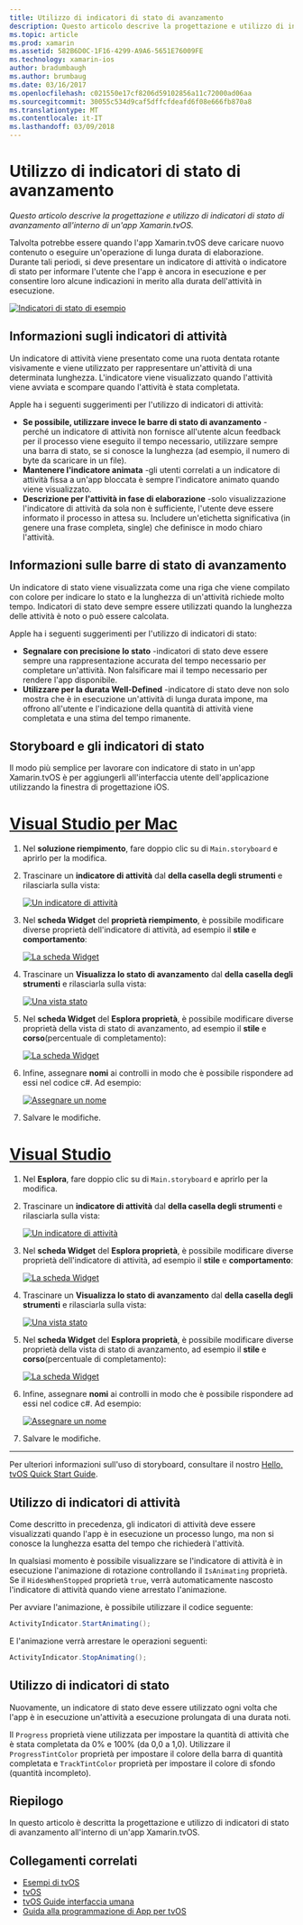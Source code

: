 ```yaml
---
title: Utilizzo di indicatori di stato di avanzamento
description: Questo articolo descrive la progettazione e utilizzo di indicatori di stato di avanzamento all'interno di un'app Xamarin.tvOS.
ms.topic: article
ms.prod: xamarin
ms.assetid: 582B6D0C-1F16-4299-A9A6-5651E76009FE
ms.technology: xamarin-ios
author: bradumbaugh
ms.author: brumbaug
ms.date: 03/16/2017
ms.openlocfilehash: c021550e17cf8206d59102856a11c72000ad06aa
ms.sourcegitcommit: 30055c534d9caf5dffcfdeafd6f08e666fb870a8
ms.translationtype: MT
ms.contentlocale: it-IT
ms.lasthandoff: 03/09/2018
---
```

# <a name="working-with-progress-indicators"></a>Utilizzo di indicatori di stato di avanzamento

_Questo articolo descrive la progettazione e utilizzo di indicatori di stato di avanzamento all'interno di un'app Xamarin.tvOS._


Talvolta potrebbe essere quando l'app Xamarin.tvOS deve caricare nuovo contenuto o eseguire un'operazione di lunga durata di elaborazione. Durante tali periodi, si deve presentare un indicatore di attività o indicatore di stato per informare l'utente che l'app è ancora in esecuzione e per consentire loro alcune indicazioni in merito alla durata dell'attività in esecuzione.

[![](progress-indicators-images/intro01.png "Indicatori di stato di esempio")](progress-indicators-images/intro01.png#lightbox)

<a name="About-Activity-Indicators" />

## <a name="about-activity-indicators"></a>Informazioni sugli indicatori di attività

Un indicatore di attività viene presentato come una ruota dentata rotante visivamente e viene utilizzato per rappresentare un'attività di una determinata lunghezza. L'indicatore viene visualizzato quando l'attività viene avviata e scompare quando l'attività è stata completata.

Apple ha i seguenti suggerimenti per l'utilizzo di indicatori di attività:

- **Se possibile, utilizzare invece le barre di stato di avanzamento** - perché un indicatore di attività non fornisce all'utente alcun feedback per il processo viene eseguito il tempo necessario, utilizzare sempre una barra di stato, se si conosce la lunghezza (ad esempio, il numero di byte da scaricare in un file).
- **Mantenere l'indicatore animata** -gli utenti correlati a un indicatore di attività fissa a un'app bloccata è sempre l'indicatore animato quando viene visualizzato.
- **Descrizione per l'attività in fase di elaborazione** -solo visualizzazione l'indicatore di attività da sola non è sufficiente, l'utente deve essere informato il processo in attesa su. Includere un'etichetta significativa (in genere una frase completa, single) che definisce in modo chiaro l'attività.

<a name="Summary" />

## <a name="about-progress-bars"></a>Informazioni sulle barre di stato di avanzamento

Un indicatore di stato viene visualizzata come una riga che viene compilato con colore per indicare lo stato e la lunghezza di un'attività richiede molto tempo. Indicatori di stato deve sempre essere utilizzati quando la lunghezza delle attività è noto o può essere calcolata.

Apple ha i seguenti suggerimenti per l'utilizzo di indicatori di stato:

- **Segnalare con precisione lo stato** -indicatori di stato deve essere sempre una rappresentazione accurata del tempo necessario per completare un'attività. Non falsificare mai il tempo necessario per rendere l'app disponibile.
- **Utilizzare per la durata Well-Defined** -indicatore di stato deve non solo mostra che è in esecuzione un'attività di lunga durata impone, ma offrono all'utente e l'indicazione della quantità di attività viene completata e una stima del tempo rimanente.

<a name="Progress-Indicators-and-Storyboards" />

## <a name="progress-indicators-and-storyboards"></a>Storyboard e gli indicatori di stato

Il modo più semplice per lavorare con indicatore di stato in un'app Xamarin.tvOS è per aggiungerli all'interfaccia utente dell'applicazione utilizzando la finestra di progettazione iOS.

# <a name="visual-studio-for-mactabvsmac"></a>[Visual Studio per Mac](#tab/vsmac)
    
1. Nel **soluzione riempimento**, fare doppio clic su di `Main.storyboard` e aprirlo per la modifica.
1. Trascinare un **indicatore di attività** dal **della casella degli strumenti** e rilasciarla sulla vista: 

    [![](progress-indicators-images/activity01.png "Un indicatore di attività")](progress-indicators-images/activity01.png#lightbox)
1. Nel **scheda Widget** del **proprietà riempimento**, è possibile modificare diverse proprietà dell'indicatore di attività, ad esempio il **stile** e **comportamento**: 

    [![](progress-indicators-images/activity02.png "La scheda Widget ")](progress-indicators-images/activity02.png#lightbox)
1. Trascinare un **Visualizza lo stato di avanzamento** dal **della casella degli strumenti** e rilasciarla sulla vista: 

    [![](progress-indicators-images/activity03.png "Una vista stato")](progress-indicators-images/activity03.png#lightbox)
1. Nel **scheda Widget** del **Esplora proprietà**, è possibile modificare diverse proprietà della vista di stato di avanzamento, ad esempio il **stile** e **corso**(percentuale di completamento): 

    [![](progress-indicators-images/activity04.png "La scheda Widget")](progress-indicators-images/activity04.png#lightbox)
1. Infine, assegnare **nomi** ai controlli in modo che è possibile rispondere ad essi nel codice c#. Ad esempio: 

    [![](progress-indicators-images/activity05.png "Assegnare un nome")](progress-indicators-images/activity05.png#lightbox)
1. Salvare le modifiche.

# <a name="visual-studiotabvswin"></a>[Visual Studio](#tab/vswin)
    
1. Nel **Esplora**, fare doppio clic su di `Main.storyboard` e aprirlo per la modifica.
1. Trascinare un **indicatore di attività** dal **della casella degli strumenti** e rilasciarla sulla vista: 

    [![](progress-indicators-images/activity01-vs.png "Un indicatore di attività")](progress-indicators-images/activity01-vs.png#lightbox)
1. Nel **scheda Widget** del **Esplora proprietà**, è possibile modificare diverse proprietà dell'indicatore di attività, ad esempio il **stile** e **comportamento**: 

    [![](progress-indicators-images/activity02-vs.png "La scheda Widget")](progress-indicators-images/activity02-vs.png#lightbox)
1. Trascinare un **Visualizza lo stato di avanzamento** dal **della casella degli strumenti** e rilasciarla sulla vista: 

    [![](progress-indicators-images/activity03-vs.png "Una vista stato")](progress-indicators-images/activity03-vs.png#lightbox)
1. Nel **scheda Widget** del **Esplora proprietà**, è possibile modificare diverse proprietà della vista di stato di avanzamento, ad esempio il **stile** e **corso**(percentuale di completamento): 

    [![](progress-indicators-images/activity04-vs.png "La scheda Widget")](progress-indicators-images/activity04-vs.png#lightbox)
1. Infine, assegnare **nomi** ai controlli in modo che è possibile rispondere ad essi nel codice c#. Ad esempio: 

    [![](progress-indicators-images/activity05-vs.png "Assegnare un nome")](progress-indicators-images/activity05-vs.png#lightbox)
1. Salvare le modifiche.

-----

Per ulteriori informazioni sull'uso di storyboard, consultare il nostro [Hello, tvOS Quick Start Guide](~/ios/tvos/get-started/hello-tvos.md). 

<a name="Working-with-Activity-Indicators" />

## <a name="working-with-activity-indicators"></a>Utilizzo di indicatori di attività

Come descritto in precedenza, gli indicatori di attività deve essere visualizzati quando l'app è in esecuzione un processo lungo, ma non si conosce la lunghezza esatta del tempo che richiederà l'attività.

In qualsiasi momento è possibile visualizzare se l'indicatore di attività è in esecuzione l'animazione di rotazione controllando il `IsAnimating` proprietà. Se il `HidesWhenStopped` proprietà `true`, verrà automaticamente nascosto l'indicatore di attività quando viene arrestato l'animazione.

Per avviare l'animazione, è possibile utilizzare il codice seguente: 

```csharp
ActivityIndicator.StartAnimating();
```

E l'animazione verrà arrestare le operazioni seguenti:

```csharp
ActivityIndicator.StopAnimating();
```

<a name="Working-with-Progress-Bars" />

## <a name="working-with-progress-bars"></a>Utilizzo di indicatori di stato

Nuovamente, un indicatore di stato deve essere utilizzato ogni volta che l'app è in esecuzione un'attività a esecuzione prolungata di una durata noti. 

Il `Progress` proprietà viene utilizzata per impostare la quantità di attività che è stata completata da 0% e 100% (da 0,0 a 1,0). Utilizzare il `ProgressTintColor` proprietà per impostare il colore della barra di quantità completata e `TrackTintColor` proprietà per impostare il colore di sfondo (quantità incompleto).

<a name="Summary" />

## <a name="summary"></a>Riepilogo

In questo articolo è descritta la progettazione e utilizzo di indicatori di stato di avanzamento all'interno di un'app Xamarin.tvOS.



## <a name="related-links"></a>Collegamenti correlati

- [Esempi di tvOS](https://developer.xamarin.com/samples/tvos/all/)
- [tvOS](https://developer.apple.com/tvos/)
- [tvOS Guide interfaccia umana](https://developer.apple.com/tvos/human-interface-guidelines/)
- [Guida alla programmazione di App per tvOS](https://developer.apple.com/library/prerelease/tvos/documentation/General/Conceptual/AppleTV_PG/)
